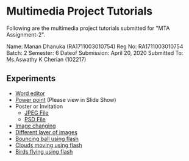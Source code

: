 # Multimedia Project Tutorials

Following are the multimedia project tutorials submitted for "MTA Assignment-2".

Name: Manan Dhanuka (RA1711003010754)
Reg No: RA1711003010754
Batch: 2
Semester: 6
Dateof Submission: April 20, 2020
Submitted To: Ms.Aswathy K Cherian (102217)

## Experiments

* [Word editor](https://drive.google.com/open?id=1MJl5aNrq-3lUgUnakpeGzT6t4ZCEneJE)
* [Power point](https://drive.google.com/open?id=1OPliD8-DvYJN6gYa10SHpcxL81R5Dg8M) (Please view in Slide Show)
* Poster or Invitation 
  - [JPEG File](https://drive.google.com/open?id=1YjsoHlsFJWJsPOc_dUPtZwDIYdyvw3wa) 
  - [PSD File](https://drive.google.com/open?id=1bE3GxAH0xXDvsPB6fTELZTaG3NhnkEko)
* [Image changing](https://drive.google.com/open?id=1W2qQEdEuEnxhWmYE40kRSDs_fRqu2O8v)
* [Different layer of images](https://drive.google.com/open?id=1-8qJYV-TkS5XrDozc-jV9C4elpJ2lDEO)
* [Bouncing ball using flash](https://drive.google.com/open?id=1ahjzvw1hlGF6-ebPDBKCWhZF2Zi573vQ)
* [Clouds moving using flash](https://drive.google.com/open?id=1B3EO9T4awrawpeWWleorQ_IhWakLnOxH)
* [Birds flying using flash](https://drive.google.com/open?id=1HsmonSPW06H3-XwpYuASYM1Xd6X826ND)
